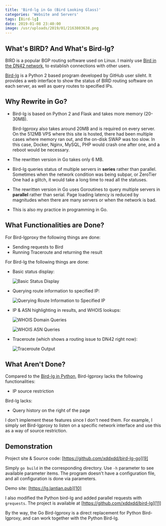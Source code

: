 ```yaml
---
title: 'Bird-lg in Go (Bird Looking Glass)'
categories: 'Website and Servers'
tags: [Bird-lg]
date: 2019-01-08 23:40:00
image: /usr/uploads/2019/01/2163803638.png
---
```


## What's BIRD? And What's Bird-lg?

BIRD is a popular BGP routing software used on Linux. I mainly use [Bird in the
DN42 network][1], to establish connections with other users.

[Bird-lg][2] is a Python 2 based program developed by GitHub user sileht. It
provides a web interface to show the status of BIRD routing software on each
server, as well as query routes to specified IPs.

## Why Rewrite in Go?

- Bird-lg is based on Python 2 and Flask and takes more memory (20-30MB).

  Bird-lgproxy also takes around 20MB and is required on every server. On the
  512MB VPS where this site is hosted, there had been multiple cases where
  memory ran out, and the on-disk SWAP was too slow. In this case, Docker,
  Nginx, MySQL, PHP would crash one after one, and a reboot would be necessary.

- The rewritten version in Go takes only 6 MB.

- Bird-lg queries status of multiple servers in **series** rather than parallel.
  Sometimes when the network condition was being subpar, or ZeroTier One had a
  glitch, it would take a long time to read all the statuses.

- The rewritten version in Go uses Goroutines to query multiple servers in
  **parallel** rather than serial. Page loading latency is reduced by magnitudes
  when there are many servers or when the network is bad.

- This is also my practice in programming in Go.

## What Functionalities are Done?

For Bird-lgproxy the following things are done:

- Sending requests to Bird
- Running Traceroute and returning the result

For Bird-lg the following things are done:

- Basic status display:

  ![Basic Status Display][3]

- Querying route information to specified IP:

  ![Querying Route Information to Specified IP][4]

- IP & ASN highlighting in results, and WHOIS lookups:

  ![WHOIS Domain Queries][5]

  ![WHOIS ASN Queries][6]

- Traceroute (which shows a routing issue to DN42 right now):

  ![Traceroute Output][7]

## What Aren't Done?

Compared to the [Bird-lg in Python][8], Bird-lgproxy lacks the following
functionalities:

- IP source restriction

Bird-lg lacks:

- Query history on the right of the page

I don't implement these features since I don't need them. For example, I simply
set Bird-lgproxy to listen on a specific network interface and use this as a way
of source restriction.

## Demonstration

Project site & Source code: [https://github.com/xddxdd/bird-lg-go][9]

Simply `go build` in the corresponding directory. Use `-h` parameter to see
available parameter items. The program doesn't have a configuration file, and
all configuration is done via parameters.

Demo site: [https://lg.lantian.pub][10]

I also modified the Python bird-lg and added parallel requests with `grequests`.
The project is available at [https://github.com/xddxdd/bird-lg][11]

By the way, the Go Bird-lgproxy is a direct replacement for Python Bird-lgproxy,
and can work together with the Python Bird-lg.

[1]: /en/article/modify-website/join-dn42-experimental-network.lantian
[2]: https://github.com/sileht/bird-lg
[3]: /usr/uploads/2019/01/2163803638.png
[4]: /usr/uploads/2019/01/3361004803.png
[5]: /usr/uploads/2019/01/2074591260.png
[6]: /usr/uploads/2019/01/1327536764.png
[7]: /usr/uploads/2019/01/408903664.png
[8]: https://github.com/sileht/bird-lg
[9]: https://github.com/xddxdd/bird-lg-go
[10]: https://lg.lantian.pub
[11]: https://github.com/xddxdd/bird-lg
